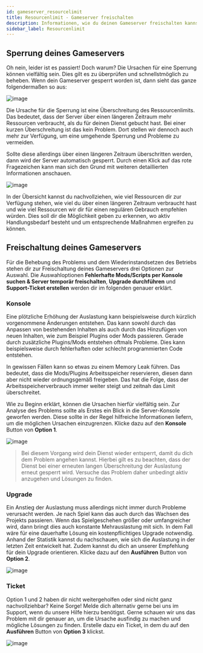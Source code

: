 ```yaml
---
id: gameserver_resourcelimit
title: Resourcenlimit - Gameserver freischalten
description: Informationen, wie du deinen Gameserver freischalten kannst, wenn er durch Überschreitung des Resourcenlimits gesperrt wurde - ZAP-Hosting.com Dokumentationen
sidebar_label: Resourcenlimit
---
```




## Sperrung deines Gameservers

Oh nein, leider ist es passiert! Doch warum? Die Ursachen für eine Sperrung können vielfältig sein. Dies gilt es zu überprüfen und schnellstmöglich zu beheben. Wenn dein Gameserver gesperrt worden ist, dann sieht das ganze folgendermaßen so aus: 

![image](https://user-images.githubusercontent.com/13604413/159170760-095b4170-6039-4e6b-9774-ab468c2d754b.png)



Die Ursache für die Sperrung ist eine Überschreitung des Ressourcenlimits. Das bedeutet, dass der Server über einen längeren Zeitraum mehr Ressourcen verbraucht, als du für deinen Dienst gebucht hast. Bei einer kurzen Überschreitung ist das kein Problem. Dort stellen wir dennoch auch mehr zur Verfügung, um eine umgehende Sperrung und Probleme zu vermeiden. 

Sollte diese allerdings über einen längeren Zeitraum überschritten werden, dann wird der Server automatisch gesperrt. Durch einen Klick auf das rote Fragezeichen kann man sich den Grund mit weiteren detaillierten Informationen anschauen.

![image](https://user-images.githubusercontent.com/13604413/159170763-e2668971-6308-4cfe-b69e-43877252ca86.png)



In der Übersicht kannst du nachvollziehen, wie viel Ressourcen dir zur Verfügung stehen, wie viel du über einen längeren Zeitraum verbraucht hast und wie viel Ressourcen wir dir für einen regulären Gebrauch empfehlen würden. Dies soll dir die Möglichkeit geben zu erkennen, wo aktiv Handlungsbedarf besteht und um entsprechende Maßnahmen ergreifen zu können. 



## Freischaltung deines Gameservers

Für die Behebung des Problems und dem Wiederinstandsetzen des Betriebs stehen dir zur Freischaltung deines Gameservers drei Optionen zur Auswahl.   Die Auswahloptionen **Fehlerhafte Mods/Scripts per Konsole suchen & Server temporär freischalten**, **Upgrade durchführen** und **Support-Ticket erstellen** werden dir im folgenden genauer erklärt. 



### Konsole
Eine plötzliche Erhöhung der Auslastung kann beispielsweise durch kürzlich vorgenommene Änderungen entstehen. Das kann sowohl durch das Anpassen von bestehenden Inhalten als auch durch das Hinzufügen von neuen Inhalten, wie zum Beispiel Plugins oder Mods passieren. Gerade durch zusätzliche Plugins/Mods entstehen oftmals Probleme. Dies kann beispielsweise durch fehlerhaften oder schlecht programmierten Code entstehen. 

In gewissen Fällen kann so etwas zu einem Memory Leak führen. Das bedeutet, dass die Mods/Plugins Arbeitsspeicher reservieren, diesen dann aber nicht wieder ordnungsgemäß freigeben. Das hat die Folge, dass der Arbeitsspeicherverbrauch immer weiter steigt und zeitnah das Limit überschreitet. 

Wie zu Beginn erklärt, können die Ursachen hierfür vielfältig sein. Zur Analyse des Problems sollte als Erstes ein Blick in die Server-Konsole geworfen werden. Diese sollte in der Regel hilfreiche Informationen liefern, um die möglichen Ursachen einzugrenzen. Klicke dazu auf den **Konsole** Button von **Option 1**. 

![image](https://user-images.githubusercontent.com/13604413/159170765-dc6a6c66-5624-4992-9fee-0e112ab20c67.png)

> Bei diesem Vorgang wird dein Dienst wieder entsperrt, damit du dich dem Problem angehen kannst. Hierbei gilt es zu beachten, dass der Dienst bei einer erneuten langen Überschreitung der Auslastung erneut gesperrt wird. Versuche das Problem daher unbedingt aktiv anzugehen und Lösungen zu finden. 



### Upgrade

Ein Anstieg der Auslastung muss allerdings nicht immer durch Probleme verursacht werden. Je nach Spiel kann das auch durch das Wachsen des Projekts passieren. Wenn das Spielgeschehen größer oder umfangreicher wird, dann bringt dies auch konstante Mehrauslastung mit sich. In dem Fall wäre für eine dauerhafte Lösung ein kostenpflichtiges Upgrade notwendig. Anhand der Statistik kannst du nachschauen, wie sich die Auslastung in der letzten Zeit entwickelt hat. Zudem kannst du dich an unserer Empfehlung für dein Upgrade orientieren. Klicke dazu auf den **Ausführen** Button von **Option 2**. 

![image](https://user-images.githubusercontent.com/13604413/159170769-d875eb76-bb07-4760-90f7-223ae7538df1.png)





### Ticket

Option 1 und 2 haben dir nicht weitergeholfen oder sind nicht ganz nachvollziehbar? Keine Sorge! Melde dich alternativ gerne bei uns im Support, wenn du unsere Hilfe hierzu benötigst. Gerne schauen wir uns das Problem mit dir genauer an, um die Ursache ausfindig zu machen und mögliche Lösungen zu finden. Erstelle dazu ein Ticket, in dem du auf den **Ausführen** Button von **Option 3** klickst. 

![image](https://user-images.githubusercontent.com/13604413/159170772-07a1df66-7a11-4144-b179-4c54dc343022.png)